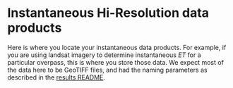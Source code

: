 # Instantaneous Hi-Resolution data products

Here is where you locate your instantaneous data products. For example, if you are using landsat imagery to determine instantaneous _ET_ for a particular overpass, this is where you store those data.  We expect most of the data here to be GeoTIFF files, and had the naming parameters as described in the [results README](../../../README.md).
